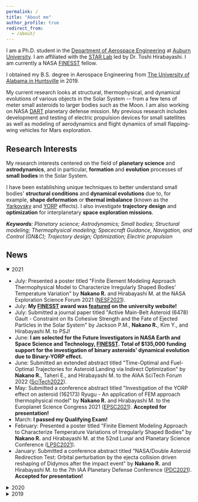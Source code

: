 ```yaml
---
permalink: /
title: "About me"
author_profile: true
redirect_from:
  - /about/
---
```


I am a Ph.D. student in the [Department of Aerospace Engineering](https://eng.auburn.edu/aero/)
at [Auburn University](http://www.auburn.edu/).
I am affiliated with the [STAR Lab](http://eng.auburn.edu/~mzh0114/index.html)
led by Dr. Toshi Hirabayashi. I am currently a NASA [FINESST](https://nspires.nasaprs.com/external/solicitations/summary!init.do?solId={3E72ED7E-1FBD-F815-5A4E-2DA033EF7449}&path=open) fellow.

I obtained my B.S. degree in Aerospace Engineering from
[The University of Alabama in Huntsville](https://www.uah.edu/) in 2019.

My current research looks at structural, thermophysical, and dynamical evolutions of
various objects in the Solar System -- from a few tens of meter small asteroids to
larger bodies such as the Moon. I am also working on NASA [DART](https://dart.jhuapl.edu/)
planetary defense mission. My previous research includes development and testing of
electric propulsion devices for small satellites as well as modeling of
aerodynamics and flight dynamics of small flapping-wing vehicles for Mars exploration.


Research Interests
---
My research interests centered on the field of **planetary science** and **astrodynamics**,
and in particular, **formation** and **evolution** processes of **small bodies**
in the Solar System.

I have been establishing unique techniques to better understand small bodies'
**structural conditions** and **dynamical evolutions** due to, for example,
**shape deformation** or **thermal imbalance** (known as the
[Yarkovsky](https://en.wikipedia.org/wiki/Yarkovsky_effect) and
[YORP](https://en.wikipedia.org/wiki/Yarkovsky%E2%80%93O%27Keefe%E2%80%93Radzievskii%E2%80%93Paddack_effect) effects).
I also investigate **trajectory design** and **optimization** for interplanetary
**space exploration missions**.

_**Keywords**: Planetary science; Astrodynamics; Small bodies; Structural modeling;
Thermophysical modeling; Spacecraft Guidance, Navigation, and Control (GN&C);
Trajectory design; Optimization; Electric propulsion_


News
---
<details open>
	<summary>2021</summary>
      <ul>
        <li>July: Presented a poster titled
            "Finite Element Modeling Approach Thermophysical Model to
            Characterize Irregularly Shaped Bodies’ Temperature Variation" by
            <strong>Nakano R.</strong> and Hirabayashi M. at the NASA Exploration
            Science Forum 2021 (<a href="https://lunarscience.arc.nasa.gov/nesfels2021/">NESF2021</a>).
            </li>
        <li>July: <strong>My <a href="https://nspires.nasaprs.com/external/solicitations/summary!init.do?solId=3E72ED7E1FBDF8155A4E2DA033EF7449&stack=redirect">FINESST</a>
            award was <a href="https://eng.auburn.edu/news/2021/07/nakano-finesst-award.html">featured</a> on the university website!</strong>
            </li>
        <li>July: Submitted a journal paper titled "Active Main-Belt Asteroid (6478) Gault - Constraint on Its Cohesive Strength and
            the Fate of Ejected Particles in the Solar System" by Jackson P.M.,
            <strong>Nakano R.</strong>, Kim Y., and Hirabayashi M. to PSJ!
            </li>
        <li>June: <strong>I am selected for the Future Investigators in NASA
            Earth and Space Science and Technology,
            <a href="https://nspires.nasaprs.com/external/solicitations/summary!init.do?solId=3E72ED7E1FBDF8155A4E2DA033EF7449&stack=redirect">
            FINESST</a>.
            Total of $135,000 funding support for the investigation of binary
            asteroids' dynamical evolution due to Binary-YORP effect.</strong>
            </li>
        <li>June: Submitted an extended abstract titled
            "Time-Optimal and Fuel-Optimal Trajectories for Asteroid Landing
             via Indirect Optimization" by <strong>Nakano R.</strong>, Taheri E., and Hirabayashi M. to the AIAA SciTech Forum 2022
             (<a href="https://www.aiaa.org/SciTech">SciTech2022</a>).
             </li>
        <li>May: Submitted a conference abstract titled
            "Investigation of the YORP effect on asteroid (162173) Ryugu
            - An application of FEM approach thermophysical model" by
            <strong>Nakano R.</strong> and Hirabayashi M. to the Europlanet
            Science Congress 2021 (<a href="https://www.epsc2021.eu/home.html">EPSC2021</a>).
            <strong>Accepted for presentation!</strong>
            </li>
        <li>March: <strong>I passed my Qualifying Exam!</strong>
            </li>
        <li>February: Presented a poster titled
            "Finite Element Modeling Approach to Characterize Temperature Variations
             of Irregularly Shaped Bodies" by
            <strong>Nakano R.</strong> and Hirabayashi M. at the 52nd
            Lunar and Planetary Science Conference
            (<a href="https://www.hou.usra.edu/meetings/lpsc2021/">LPSC2021</a>).
            </li>
        <li>January: Submitted a conference abstract titled
            "NASA/Double Asteroid Redirection Test: Orbital perturbation by the
            ejecta collision driven reshaping of Didymos after the impact event"
            by <strong>Nakano R.</strong> and Hirabayashi M. to the 7th IAA
            Planetary Defense Conference
            (<a href="https://iaaspace.org/event/7th-iaa-planetary-defense-conference-2021/">PDC2021</a>).
            <strong>Accepted for presentation!</strong>
            </li>
      </ul>
</details>

<details>
	<summary>2020</summary>
      <ul>
    	<li>December: Presented a poster titled "Dimorphos’ orbital perturbation
            induced by shape modification of Didymos after the DART impact" by
            <strong>Nakano R.</strong>, Hirabayashi M., and 10 other authors
    	    at AGU Fall Meeting 2020
            (<a href="https://www.agu.org/Fall-Meeting-2020">AGUFM2020</a>)!
            </li>
    	<li>July: <i>Hirabayashi M., <strong>Nakano R.</strong>, and 15 other
            authors, "Spin-driven evolution of asteroids’ top-shapes at fast
    	    and slow spins as seen from (101955) Bennu and (162173) Ryugu" </i> is now
            <a href="https://www.sciencedirect.com/science/article/pii/S0019103520303201?via%3Dihub">available</a>
            online!
            </li>
        <li>June: A journal paper titled "Spin-driven evolution of asteroids’
            top-shapes at fast and slow spins as seen from (101955) Bennu and
            (162173) Ryugu" by Hirabayashi M., <strong>Nakano R.</strong>,
    	    and 15 other authors is <strong>accepted for publication in Icarus!</strong>
            </li>
    	<li>July: Presented a poster titled "Mass-shedding Activities of
            Asteroid (3200) Phaethon Enhanced by Its Rotation" by
            <strong>Nakano R.</strong> and Hirabayashi M. at NASA Exploration
            Science Forum 2020
    	    (<a href="https://lunarscience.arc.nasa.gov/nesf2020/">NESF2020</a>).
            <strong>Awarded 1st place for the student poster competition!</strong>
            </li>
    	<li>May: Submitted a conference abstract titled "Mass-shedding Activities
            of Asteroid (3200) Phaethon Enhanced by Its Rotation - Its Implication
            to Asteroid Pairs" by <strong>Nakano R.</strong> and Hirabayashi M.
            to the Europlanet Science Congress 2020
    	    (<a href="https://www.epsc2020.eu/home.html">EPSC2020</a>).
            <strong> Accepted for presentation!</strong>
            </li>
        <li>March: <i><strong>Nakano R.</strong> and Hirabayashi M.,
            "Mass-shedding Activities of Asteroid (3200) Phaethon Enhanced by
            Its Rotation"</i> is now
	        <a href="https://iopscience.iop.org/article/10.3847/2041-8213/ab7d36">available</a>
            online!
            </li>
        <li>March: A journal paper titled "Mass-shedding Activities of
            Asteroid (3200) Phaethon Enhanced by Its Rotation" is <strong>
            accepted for publication in ApJL!</strong>
            </li>
	    <li>January: Submitted a journal paper titled "Mass-shedding Activities
            of Asteroid (3200) Phaethon Enhanced by Its Rotation" by
            <strong>Nakano R.</strong> and Hirabayashi M. to ApJL.
            </li>
        <li>January: Submitted a conference abstract titled
            "MASS SHEDDING ACTIVITIES OF ASTEROID (3200) PHAETHON ENHANCED
            BY ITS ROTATION" by <strong>Nakano R.</strong> and Hirabayashi M.
            to the 51st Lunar and Planetary Science Conference
	        (<a href="https://www.hou.usra.edu/meetings/lpsc2020/">LPSC2020</a>),
	        The Woodland, TX. <strong>Accepted for presentation!</strong>
            (Cancelled due to COVID19 outbreak)
            </li>
      </ul>
</details>

<details>
	<summary>2019</summary>
      <ul>
        <li>August: <strong>Started my Ph.D. program</strong> in the Department of
            Aerospace Engineering at Auburn University and <strong>joined the STAR Lab</strong>
            led by Dr. Toshi Hirabayashi!
            </li>
        <li>May: Graduated from The University of Alabama in Huntsville
            with highest honor. I would like to thank my undergraduate research
            advisors, Dr. Gabe Xu and Dr. Chang-kwon Kang, whose guidance and
            support were invaluable to me during my 3 years at UAH!
            </li>
      </ul>
</details>
